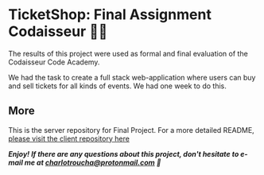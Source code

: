 # **TicketShop: Final Assignment Codaisseur 👩‍💻**

The results of this project were used as formal and  final evaluation of the Codaisseur Code Academy. 

We had the task to create a full stack web-application where users can buy and sell tickets for all kinds of events. We had one week to do this.

## More
This is the server repository for Final Project. For a more detailed README, [please visit the client repository here](https://github.com/charliegabriella/final-project-client)

***Enjoy! If there are any questions about this project, don't hesitate to e-mail me at charlotroucha@protonmail.com 📩***
